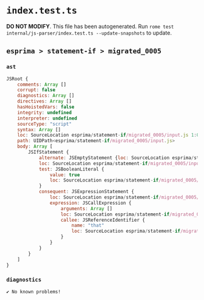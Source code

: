 # `index.test.ts`

**DO NOT MODIFY**. This file has been autogenerated. Run `rome test internal/js-parser/index.test.ts --update-snapshots` to update.

## `esprima > statement-if > migrated_0005`

### `ast`

```javascript
JSRoot {
	comments: Array []
	corrupt: false
	diagnostics: Array []
	directives: Array []
	hasHoistedVars: false
	integrity: undefined
	interpreter: undefined
	sourceType: "script"
	syntax: Array []
	loc: SourceLocation esprima/statement-if/migrated_0005/input.js 1:0-3:0
	path: UIDPath<esprima/statement-if/migrated_0005/input.js>
	body: Array [
		JSIfStatement {
			alternate: JSEmptyStatement {loc: SourceLocation esprima/statement-if/migrated_0005/input.js 2:6-2:7}
			loc: SourceLocation esprima/statement-if/migrated_0005/input.js 1:0-2:7
			test: JSBooleanLiteral {
				value: true
				loc: SourceLocation esprima/statement-if/migrated_0005/input.js 1:4-1:8
			}
			consequent: JSExpressionStatement {
				loc: SourceLocation esprima/statement-if/migrated_0005/input.js 1:10-2:1
				expression: JSCallExpression {
					arguments: Array []
					loc: SourceLocation esprima/statement-if/migrated_0005/input.js 1:10-1:16
					callee: JSReferenceIdentifier {
						name: "that"
						loc: SourceLocation esprima/statement-if/migrated_0005/input.js 1:10-1:14 (that)
					}
				}
			}
		}
	]
}
```

### `diagnostics`

```
✔ No known problems!

```

